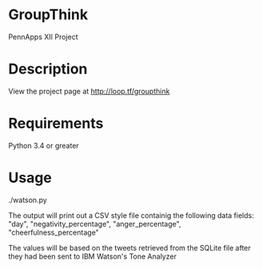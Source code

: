 # GroupThink
PennApps XII Project

# Description
View the project page at http://loop.tf/groupthink

# Requirements
Python 3.4 or greater

# Usage
./watson.py

The output will print out a CSV style file containig the following data fields:
"day", "negativity_percentage", "anger_percentage", "cheerfulness_percentage"

The values will be based on the tweets retrieved from the SQLite file after they had been sent to IBM Watson's Tone Analyzer

